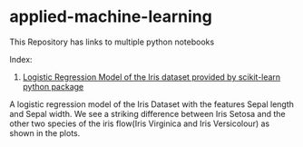 # applied-machine-learning
This Repository has links to multiple python notebooks

Index:
1. <a href="https://github.com/nthammadi-uncc/applied-machine-learning/blob/main/Regression%20Model_Naomi%20Thammadi.ipynb">Logistic Regression Model of the Iris dataset provided by scikit-learn python package</a>

A logistic regression model of the Iris Dataset with the features Sepal length and Sepal width.  We see a striking difference between Iris Setosa and the other two species of the iris flow(Iris Virginica and Iris Versicolour) as shown in the plots.
